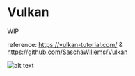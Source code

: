 # Vulkan

WIP

reference: https://vulkan-tutorial.com/ & https://github.com/SaschaWillems/Vulkan


![alt text](https://github.com/KunyiLockeLin/Vulkan/blob/master/problem1.jpg)
